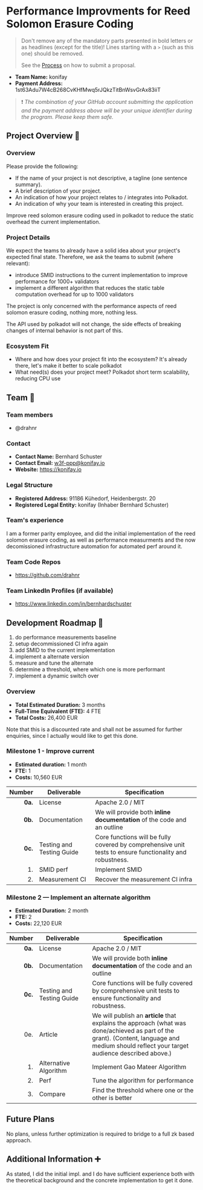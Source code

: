 # Performance Improvments for Reed Solomon Erasure Coding

> Don't remove any of the mandatory parts presented in bold letters or as headlines (except for the title)! Lines starting with a `>` (such as this one) should be removed. 
>
> See the [Process](https://github.com/pioneersprize/Guidelines#7-process) on how to submit a proposal.
- **Team Name:** konifay
- **Payment Address:** 1st63Adu7W4cB268CvKHfMwq5rJQkzTitBnWsvGrAx83iiT

> :exclamation: *The combination of your GitHub account submitting the application and the payment address above will be your unique identifier during the program. Please keep them safe.*
## Project Overview :page_facing_up:

### Overview

Please provide the following:

- If the name of your project is not descriptive, a tagline (one sentence summary).
- A brief description of your project.
- An indication of how your project relates to / integrates into Polkadot.
- An indication of why your team is interested in creating this project.

Improve reed solomon erasure coding used in polkadot to reduce the static overhead the current implementation.



### Project Details

We expect the teams to already have a solid idea about your project's expected final state. Therefore, we ask the teams to submit (where relevant):

* introduce SMID instructions to the current implementation to improve performance for 1000+ validators
* implement a different algorithm that reduces the static table computation overhead for up to 1000 validators

The project is only concerned with the performance aspects of reed solomon erasure coding, nothing more, nothing less.

The API used by polkadot will not change, the side effects of breaking changes of internal behavior is not part of this.

### Ecosystem Fit

- Where and how does your project fit into the ecosystem? It's already there, let's make it better to scale polkadot
- What need(s) does your project meet? Polkadot short term scalability, reducing CPU use

## Team :busts_in_silhouette:

### Team members

- @drahnr

### Contact

- **Contact Name:** Bernhard Schuster
- **Contact Email:** w3f-ppp@konifay.io
- **Website:** https://konifay.io

### Legal Structure

- **Registered Address:** 91186 Kühedorf, Heidenbergstr. 20
- **Registered Legal Entity:** konifay (Inhaber Bernhard Schuster)

### Team's experience

I am a former parity employee, and did the initial implementation of the reed solomon erasure coding,
as well as performance measurments and the now decomissioned infrastructure automation for automated perf
around it.

### Team Code Repos

- https://github.com/drahnr


### Team LinkedIn Profiles (if available)

- https://www.linkedin.com/in/bernhardschuster

## Development Roadmap :nut_and_bolt:

1. do performance measurements baseline
2. setup decommissioned CI infra again
3. add SMID to the current implementation
4. implement a alternate version
5. measure and tune the alternate
6. determine a threshold, where which one is more performant
7. implement a dynamic switch over

### Overview

- **Total Estimated Duration:** 3 months
- **Full-Time Equivalent (FTE):** 4 FTE
- **Total Costs:** 26,400 EUR

Note that this is a discounted rate and shall not be assumed for further enquiries, since I actually would like to get this done.

### Milestone 1 - Improve current

- **Estimated duration:** 1 month
- **FTE:**  1
- **Costs:** 10,560 EUR

| Number | Deliverable | Specification |
| -----: | ----------- | ------------- |
| **0a.** | License | Apache 2.0 / MIT |
| **0b.** | Documentation | We will provide both **inline documentation** of the code and an outline |
| **0c.** | Testing and Testing Guide | Core functions will be fully covered by comprehensive unit tests to ensure functionality and robustness. |
| 1. | SMID perf | Implement SMID |
| 2. | Measurement CI | Recover the measurement CI infra |


### Milestone 2 — Implement an alternate algorithm

- **Estimated Duration:** 2 month
- **FTE:**  2
- **Costs:** 22,120 EUR

| Number | Deliverable | Specification |
| -----: | ----------- | ------------- |
| **0a.** | License | Apache 2.0 / MIT |
| **0b.** | Documentation | We will provide both **inline documentation** of the code and an outline |
| **0c.** | Testing and Testing Guide | Core functions will be fully covered by comprehensive unit tests to ensure functionality and robustness. |
| 0e. | Article | We will publish an **article** that explains the approach (what was done/achieved as part of the grant). (Content, language and medium should reflect your target audience described above.) |
| 1. | Alternative Algorithm | Implement Gao Mateer Algorithm |
| 2. | Perf | Tune the algorithm for performance |
| 3. | Compare | Find the threshold where one or the other is better |


## Future Plans

No plans, unless further optimization is required to bridge to a full zk based approach.

## Additional Information :heavy_plus_sign:

As stated, I did the initial impl. and I do have sufficient experience both with the theoretical background and the concrete implementation to get it done.